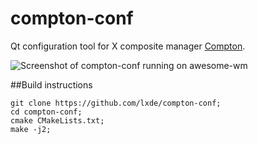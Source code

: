 # compton-conf

Qt configuration tool for X composite manager [Compton](https://github.com/chjj/compton).

![Screenshot of compton-conf running on awesome-wm](http://i.imgur.com/2fSiAx8.png)

##Build instructions
```
git clone https://github.com/lxde/compton-conf;
cd compton-conf;
cmake CMakeLists.txt;
make -j2;
```
